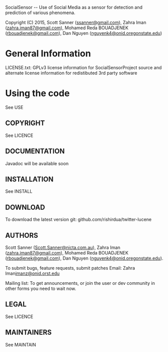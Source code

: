 SocialSensor -- Use of Social Media as a sensor for detection and prediction of various phenomena.

Copyright (C) 2015, Scott Sanner (ssanner@gmail.com), Zahra Iman (zahra.iman87@gmail.com), Mohamed Reda BOUADJENEK (rbouadjenek@gmail.com), Dan Nguyen (nguyenk4@onid.oregonstate.edu)


General Information
===================
LICENSE.txt:  GPLv3 license information for SocialSensorProject source and alternate
              license information for redistibuted 3rd party software

Using the code
===================
See USE


COPYRIGHT
---------
See LICENCE


DOCUMENTATION
-------------
Javadoc will be available soon


INSTALLATION
------------
See INSTALL


DOWNLOAD
--------
To download the latest version
git: github.com/rishirdua/twitter-lucene

AUTHORS
-------
Scott Sanner (Scott.Sanner@nicta.com.au), Zahra Iman (zahra.iman87@gmail.com), Mohamed Reda BOUADJENEK (rbouadjenek@gmail.com), Dan Nguyen (nguyenk4@onid.oregonstate.edu).

To submit bugs, feature requests, submit patches
Email: Zahra Iman<imanz@onid.orst.edu>

Mailing list:
To get announcements, or join the user or dev community in other forms you need to wait now.

LEGAL
-----
See LICENCE

MAINTAINERS
-----------
See MAINTAIN
